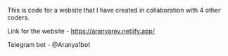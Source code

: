 This is code for a website that I have created in collaboration with 4 other coders.

Link for the website - https://aranyarev.netlify.app/

Telegram bot - @Aranya1bot
